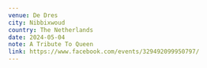 ```yaml
---
venue: De Dres
city: Nibbixwoud
country: The Netherlands
date: 2024-05-04
note: A Tribute To Queen
link: https://www.facebook.com/events/329492099950797/
---
```

